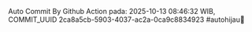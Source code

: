 Auto Commit By Github Action pada: 2025-10-13 08:46:32 WIB, COMMIT_UUID 2ca8a5cb-5903-4037-ac2a-0ca9c8834923 #autohijau🗿

